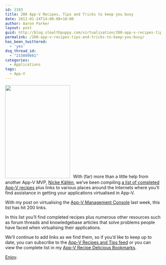 ```yaml
---
id: 2103
title: 200 App-V Recipes, Tips and Tricks to keep you busy
date: 2011-01-24T14:00:00+10:00
author: Aaron Parker
layout: post
guid: http://blog.stealthpuppy.com/virtualisation/200-app-v-recipes-tips-and-tricks-to-keep-you-busy/
permalink: /200-app-v-recipes-tips-and-tricks-to-keep-you-busy/
has_been_twittered:
  - 'yes'
dsq_thread_id:
  - "215089661"
categories:
  - Applications
tags:
  - App-V
---
```

<img class="alignleft size-full wp-image-2101" style="margin-top: 0px; margin-right: 10px; margin-bottom: 5px; margin-left: 0px; border: 0px;" title="200.png" src="http://stealthpuppy.com/wp-content/uploads/2011/01/200.png" alt="" width="210" height="302" srcset="https://stealthpuppy.com/wp-content/uploads/2011/01/200.png 210w, https://stealthpuppy.com/wp-content/uploads/2011/01/200-104x150.png 104w, https://stealthpuppy.com/wp-content/uploads/2011/01/200-208x300.png 208w" sizes="(max-width: 210px) 100vw, 210px" />With (far) more than a little help from another App-V MVP, [Nicke Källén](http://www.viridisit.se/eng/blog/), we&#8217;ve been compiling [a list of completed App-V recipes](http://stealthpuppy.com/appvrecipes/) plus links to various places around the Internets where you&#8217;ll find assistance in getting your applications virtualised in App-V.

With my post on virtualising the [App-V Management Console](http://stealthpuppy.com/virtualisation/sequencing-the-app-v-management-console/) last week, this list has hit 200 links.

In this list you&#8217;ll find completed recipes plus numerous other resources such as forum threads and knowledgebase articles that solve problems people have faced when virtualising their applications.

We&#8217;ll continue to add links as we find them, so if you&#8217;d like to keep up to date, you can subscribe to the [App-V Recipes and Tips feed](http://feeds.feedburner.com/appvrecipes) or you can view the complete list in my [App-V Recipe Delicious Bookmarks](http://www.delicious.com/aaronparker/AppVRecipe).

[Enjoy](http://stealthpuppy.com/appvrecipes/).
